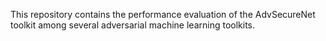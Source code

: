 This repository contains the performance evaluation of the AdvSecureNet toolkit among several adversarial machine learning toolkits.
